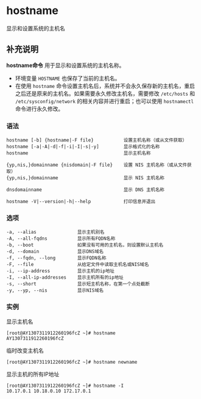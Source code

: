 #  hostname

显示和设置系统的主机名

##  补充说明

**hostname命令** 用于显示和设置系统的主机名称。

  * 环境变量 ` HOSTNAME ` 也保存了当前的主机名。 
  * 在使用 ` hostname ` 命令设置主机名后，系统并不会永久保存新的主机名，重启之后还是原来的主机名。如果需要永久修改主机名，需要修改 ` /etc/hosts ` 和 ` /etc/sysconfig/network ` 的相关内容并进行重启；也可以使用 ` hostnamectl ` 命令进行永久修改。 

###  语法

    
    
    hostname [-b] {hostname|-F file}           设置主机名称（或从文件获取）
    hostname [-a|-A|-d|-f|-i|-I|-s|-y]         显示格式化的名称
    hostname                                   显示主机名称
    
    {yp,nis,}domainname {nisdomain|-F file}    设置 NIS 主机名称（或从文件获取）
    {yp,nis,}domainname                        显示 NIS 主机名称
    
    dnsdomainname                              显示 DNS 主机名称
    
    hostname -V|--version|-h|--help            打印信息并退出
    

###  选项

    
    
    -a, --alias               显示主机别名
    -A, --all-fqdns           显示所有FQDN名称
    -b, --boot                如果没有可用的主机名，则设置默认主机名
    -d, --domain              显示DNS域名
    -f, --fqdn, --long        显示FQDN名称
    -F, --file                从给定文件中读取主机名或NIS域名
    -i, --ip-address          显示主机的ip地址
    -I, --all-ip-addresses    显示主机所有的ip地址
    -s, --short               显示短主机名称，在第一个点处截断
    -y, --yp, --nis           显示NIS域名
    

###  实例

显示主机名

    
    
    [root@AY1307311912260196fcZ ~]# hostname
    AY1307311912260196fcZ
    

临时改变主机名

    
    
    [root@AY1307311912260196fcZ ~]# hostname newname
    

显示主机的所有IP地址

    
    
    [root@AY1307311912260196fcZ ~]# hostname -I
    10.17.0.1 10.18.0.10 172.17.0.1
    

